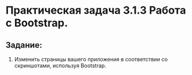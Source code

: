 # Практическая задача 3.1.3 Работа с Bootstrap.

## Задание:

1. Изменить страницы вашего приложения в соответствии со скриншотами, используя Bootstrap.